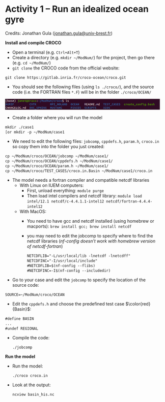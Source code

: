 # Activity 1 – Run an idealized ocean gyre 
Credits: Jonathan Gula (jonathan.gula@univ-brest.fr)

**Install and compile CROCO**
  * Open a terminal (e.g. ```Ctrl+Alt+T```)
  * Create a directory (e.g. ```mkdir ~/ModNum/```) for the project, then go there (e.g. ```cd ~/ModNum/```)
  * ```git clone``` the CROCO code from the official website:

   ```
   git clone https://gitlab.inria.fr/croco-ocean/croco.git
   ```

  * You should see the following files (using ```ls ./croco/```), and the source code (i.e. the FORTRAN files ```*.F```) will be in the folder ```./croco/OCEAN/```
    
![Alt text](https://github.com/quentinjamet/Tuto/blob/main/Figure/CROCO_content.png "a title")

  * Create a folder where you will run the model
```
mkdir ./case1
[or mkdir -p ~/ModNum/case1
```

  * We need to edit the following files: ```jobcomp```, ```cppdefs.h```, ```param.h```, ```croco.in``` so copy them into the folder you just created:
```
cp ~/ModNum/croco/OCEAN/jobcomp ~/ModNum/case1/
cp ~/ModNum/croco/OCEAN/cppdefs.h ~/ModNum/case1/
cp ~/ModNum/croco/OCEAN/param.h ~/ModNum/case1/
cp ~/ModNum/croco/TEST_CASES/croco.in.Basin ~/ModNum/case1/croco.in
```

 * The model needs a fortran compiler and compatible netcdf libraries
    * With Linux on IUEM computers:
        * First, unload everything: ```module purge```
        * Then load intel compilers and netcdf library: ```module load intel/12.1 netcdf/c-4.4.1.1-intel12 netcdf/fortran-4.4.4-intel12```
    * With MacOS:
        * You need to have gcc and netcdf installed (using homebrew or macports): ```brew install gcc; brew install netcdf```
        * you may need to edit the jobcomp to specify where to find the netcdf libraries (*nf-config doesn’t work with homebrew version of netcdf-fortran*)
          
          ```
          NETCDFLIB="-L/usr/local/lib -lnetcdf -lnetcdff"
          NETCDFINC="-I/usr/local/include"
          #NETCDFLIB=$(nf-config --flibs)
          #NETCDFINC=-I$(nf-config --includedir)
          ```
 * Go to your case and edit the ```jobcomp``` to specify the location of the source code:
```
SOURCE=~/ModNum/croco/OCEAN
```

 * Edit the ```cppdefs.h``` and choose the predefined test case $\color{red}{Basin}$:
```
#define BASIN
...
#undef REGIONAL
```

 * Compile the code:
   ```
   ./jobcomp
   ```

**Run the model**

 * Run the model:
   ```
   ./croco croco.in
   ```
   
 * Look at the output:
   ```
   ncview basin_his.nc
   ```
